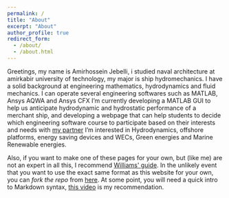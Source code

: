 ```yaml
---
permalink: /
title: "About"
excerpt: "About"
author_profile: true
redirect_form:
  - /about/
  - /about.html
---
```



Greetings, my name is Amirhossein Jebelli, i studied  naval architecture at amirkabir university of technology, my major is ship hydromechanics. I have a solid background at engineering mathematics, hydrodynamics and fluid mechanics. I can operate several engineering softwares such as MATLAB, Ansys AQWA and Ansys CFX
I’m currently developing a MATLAB GUI to help us anticipate hydrodynamic and hydrostatic performance of a merchant ship, and developing a webpage that can help students to decide which engineering software course to participate based on their interests and needs with [my partner](https://fnegari.github.io/)
I’m interested in Hydrodynamics, offshore platforms, energy saving devices and WECs, Green energies and Marine Renewable energies.



Also, if you want to make one of these pages for your own, but (like me) are not an expert in all this, I recommend [Williams' guide](https://jayrobwilliams.com/posts/2020/06/academic-website/). In the unlikely event that you want to use the exact same format as this website for your own, you can *fork the repo* from [here](https://github.com/amirhosseinjebelli/amirhosseinjebelli.github.io). At some point, you will need a quick intro to Markdown syntax, [this video](https://www.youtube.com/watch?v=HUBNt18RFbo) is my recommendation.

